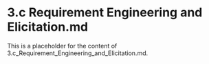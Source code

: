 # 3.c Requirement Engineering and Elicitation.md

This is a placeholder for the content of 3.c_Requirement_Engineering_and_Elicitation.md.
